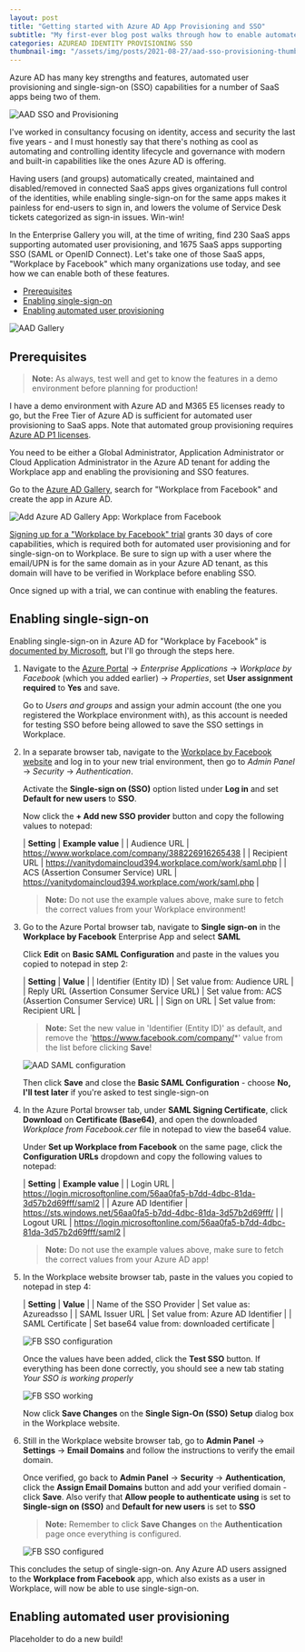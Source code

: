 ```yaml
---
layout: post
title: "Getting started with Azure AD App Provisioning and SSO"
subtitle: "My first-ever blog post walks through how to enable automated user provisioning and single-sign-on from Azure AD to SaaS apps, specifically for Workplace from Facebook"
categories: AZUREAD IDENTITY PROVISIONING SSO
thumbnail-img: "/assets/img/posts/2021-08-27/aad-sso-provisioning-thumb.png"
---
```


Azure AD has many key strengths and features, automated user provisioning and single-sign-on (SSO) capabilities for a number of SaaS apps being two of them. 

![AAD SSO and Provisioning](/assets/img/posts/2021-08-27/aad-sso-provisioning.png)

I've worked in consultancy focusing on identity, access and security the last five years - and I must honestly say that there's nothing as cool as automating and controlling identity lifecycle and governance with modern and built-in capabilities like the ones Azure AD is offering. 

Having users (and groups) automatically created, maintained and disabled/removed in connected SaaS apps gives organizations full control of the identities, while enabling single-sign-on for the same apps makes it painless for end-users to sign in, and lowers the volume of Service Desk tickets categorized as sign-in issues. Win-win!

In the Enterprise Gallery you will, at the time of writing, find 230 SaaS apps supporting automated user provisioning, and 1675 SaaS apps supporting SSO (SAML or OpenID Connect). Let's take one of those SaaS apps, "Workplace by Facebook" which many organizations use today, and see how we can enable both of these features.

+ [Prerequisites](#prerequisites)
+ [Enabling single-sign-on](#enabling-single-sign-on)
+ [Enabling automated user provisioning](#enabling-automated-user-provisioning)

![AAD Gallery](/assets/img/posts/2021-08-27/aad-gallery.png)

## Prerequisites

> **Note:** As always, test well and get to know the features in a demo environment before planning for production!

I have a demo environment with Azure AD and M365 E5 licenses ready to go, but the Free Tier of Azure AD is sufficient for automated user provisioning to SaaS apps. Note that automated group provisioning requires [Azure AD P1 licenses](https://www.microsoft.com/en-us/security/business/identity-access-management/azure-ad-pricing). 

You need to be either a Global Administrator, Application Administrator or Cloud Application Administrator in the Azure AD tenant for adding the Workplace app and enabling the provisioning and SSO features.

Go to the [Azure AD Gallery](https://aad.portal.azure.com/#blade/Microsoft_AAD_IAM/AppGalleryBladeV2), search for "Workplace from Facebook" and create the app in Azure AD.

![Add Azure AD Gallery App: Workplace from Facebook](/assets/img/posts/2021-08-27/fb-app-add.png)

[Signing up for a "Workplace by Facebook" trial](https://work.workplace.com/company_creation/) grants 30 days of core capabilities, which is required both for automated user provisioning and for single-sign-on to Workplace. Be sure to sign up with a user where the email/UPN is for the same domain as in your Azure AD tenant, as this domain will have to be verified in Workplace before enabling SSO. 

Once signed up with a trial, we can continue with enabling the features.

## Enabling single-sign-on

Enabling single-sign-on in Azure AD for "Workplace by Facebook" is [documented by Microsoft](https://docs.microsoft.com/en-us/azure/active-directory/saas-apps/workplacebyfacebook-tutorial), but I'll go through the steps here. 

1. Navigate to the [Azure Portal](https://portal.azure.com) -> *Enterprise Applications* -> *Workplace by Facebook* (which you added earlier) -> *Properties*, set **User assignment required** to **Yes** and save. 

    Go to *Users and groups* and assign your admin account (the one you registered the Workplace environment with), as this account is needed for testing SSO before being allowed to save the SSO settings in Workplace.

2. In a separate browser tab, navigate to the [Workplace by Facebook website](https://workplace.com) and log in to your new trial environment, then go to *Admin Panel* -> *Security* -> *Authentication*.

    Activate the **Single-sign on (SSO)** option listed under **Log in** and set **Default for new users** to **SSO**.
    
    Now click the **+ Add new SSO provider** button and copy the following values to notepad:

    | **Setting** | **Example value** |
    | Audience URL | https://www.workplace.com/company/388226916265438 |
    | Recipient URL | https://vanitydomaincloud394.workplace.com/work/saml.php |
    | ACS (Assertion Consumer Service) URL | https://vanitydomaincloud394.workplace.com/work/saml.php |  

    > **Note:** Do not use the example values above, make sure to fetch the correct values from your Workplace environment!

3. Go to the Azure Portal browser tab, navigate to **Single sign-on** in the **Workplace by Facebook** Enterprise App and select **SAML**

    Click **Edit** on **Basic SAML Configuration** and paste in the values you copied to notepad in step 2:

    | **Setting** | **Value** |
    | Identifier (Entity ID) | Set value from: Audience URL |
    | Reply URL (Assertion Consumer Service URL) | Set value from: ACS (Assertion Consumer Service) URL |
    | Sign on URL | Set value from: Recipient URL |  

    > **Note:** Set the new value in 'Identifier (Entity ID)' as default, and remove the 'https://www.facebook.com/company/*' value from the list before clicking **Save**!

    ![AAD SAML configuration](/assets/img/posts/2021-08-27/aad-saml-config.png)

    Then click **Save** and close the **Basic SAML Configuration** - choose **No, I'll test later** if you're asked to test single-sign-on

4. In the Azure Portal browser tab, under **SAML Signing Certificate**, click **Download** on **Certificate (Base64)**, and open the downloaded *Workplace from Facebook.cer* file in notepad to view the base64 value.

    Under **Set up Workplace from Facebook** on the same page, click the **Configuration URLs** dropdown and copy the following values to notepad:

    | **Setting** | **Example value** |
    | Login URL | https://login.microsoftonline.com/56aa0fa5-b7dd-4dbc-81da-3d57b2d69fff/saml2 |
    | Azure AD Identifier | https://sts.windows.net/56aa0fa5-b7dd-4dbc-81da-3d57b2d69fff/ |
    | Logout URL | https://login.microsoftonline.com/56aa0fa5-b7dd-4dbc-81da-3d57b2d69fff/saml2 |  

    > **Note:** Do not use the example values above, make sure to fetch the correct values from your Azure AD app!

5. In the Workplace website browser tab, paste in the values you copied to notepad in step 4:

    | **Setting** | **Value** |
    | Name of the SSO Provider | Set value as: Azureadsso |
    | SAML Issuer URL | Set value from: Azure AD Identifier |
    | SAML Certificate | Set base64 value from: downloaded certificate |  

    ![FB SSO configuration](/assets/img/posts/2021-08-27/fb-sso-config.png)

    Once the values have been added, click the **Test SSO** button. If everything has been done correctly, you should see a new tab stating *Your SSO is working properly*

    ![FB SSO working](/assets/img/posts/2021-08-27/fb-sso-working.png)

    Now click **Save Changes** on the **Single Sign-On (SSO) Setup** dialog box in the Workplace website. 
    
6. Still in the Workplace website browser tab, go to **Admin Panel** -> **Settings** -> **Email Domains** and follow the instructions to verify the email domain. 

    Once verified, go back to **Admin Panel** -> **Security** -> **Authentication**, click the **Assign Email Domains** button and add your verified domain - click **Save**. Also verify that **Allow people to authenticate using** is set to **Single-sign on (SSO)** and **Default for new users** is set to **SSO**
    
    > **Note:** Remember to click **Save Changes** on the **Authentication** page once everything is configured.

    ![FB SSO configured](/assets/img/posts/2021-08-27/fb-sso-completed.png)

This concludes the setup of single-sign-on. Any Azure AD users assigned to the **Workplace from Facebook** app, which also exists as a user in Workplace, will now be able to use single-sign-on.

## Enabling automated user provisioning

Placeholder to do a new build!